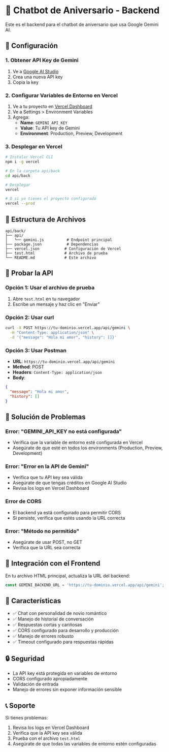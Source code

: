 # 🎉 Chatbot de Aniversario - Backend

Este es el backend para el chatbot de aniversario que usa Google Gemini AI.

## 🚀 Configuración

### 1. Obtener API Key de Gemini

1. Ve a [Google AI Studio](https://makersuite.google.com/app/apikey)
2. Crea una nueva API key
3. Copia la key

### 2. Configurar Variables de Entorno en Vercel

1. Ve a tu proyecto en [Vercel Dashboard](https://vercel.com/dashboard)
2. Ve a Settings > Environment Variables
3. Agrega:
   - **Name**: `GEMINI_API_KEY`
   - **Value**: Tu API key de Gemini
   - **Environment**: Production, Preview, Development

### 3. Desplegar en Vercel

```bash
# Instalar Vercel CLI
npm i -g vercel

# En la carpeta api/back
cd api/back

# Desplegar
vercel

# O si ya tienes el proyecto configurado
vercel --prod
```

## 📁 Estructura de Archivos

```
api/back/
├── api/
│   └── gemini.js          # Endpoint principal
├── package.json           # Dependencias
├── vercel.json           # Configuración de Vercel
├── test.html             # Archivo de prueba
└── README.md             # Este archivo
```

## 🧪 Probar la API

### Opción 1: Usar el archivo de prueba
1. Abre `test.html` en tu navegador
2. Escribe un mensaje y haz clic en "Enviar"

### Opción 2: Usar curl
```bash
curl -X POST https://tu-dominio.vercel.app/api/gemini \
  -H "Content-Type: application/json" \
  -d '{"message": "Hola mi amor", "history": []}'
```

### Opción 3: Usar Postman
- **URL**: `https://tu-dominio.vercel.app/api/gemini`
- **Method**: POST
- **Headers**: `Content-Type: application/json`
- **Body**:
```json
{
  "message": "Hola mi amor",
  "history": []
}
```

## 🔧 Solución de Problemas

### Error: "GEMINI_API_KEY no está configurada"
- Verifica que la variable de entorno esté configurada en Vercel
- Asegúrate de que esté en todos los environments (Production, Preview, Development)

### Error: "Error en la API de Gemini"
- Verifica que tu API key sea válida
- Asegúrate de que tengas créditos en Google AI Studio
- Revisa los logs en Vercel Dashboard

### Error de CORS
- El backend ya está configurado para permitir CORS
- Si persiste, verifica que estés usando la URL correcta

### Error: "Método no permitido"
- Asegúrate de usar POST, no GET
- Verifica que la URL sea correcta

## 📱 Integración con el Frontend

En tu archivo HTML principal, actualiza la URL del backend:

```javascript
const GEMINI_BACKEND_URL = 'https://tu-dominio.vercel.app/api/gemini';
```

## 🎯 Características

- ✅ Chat con personalidad de novio romántico
- ✅ Manejo de historial de conversación
- ✅ Respuestas cortas y cariñosas
- ✅ CORS configurado para desarrollo y producción
- ✅ Manejo de errores robusto
- ✅ Timeout configurado para respuestas rápidas

## 🔒 Seguridad

- La API key está protegida en variables de entorno
- CORS configurado apropiadamente
- Validación de entrada
- Manejo de errores sin exponer información sensible

## 📞 Soporte

Si tienes problemas:
1. Revisa los logs en Vercel Dashboard
2. Verifica que la API key sea válida
3. Prueba con el archivo `test.html`
4. Asegúrate de que todas las variables de entorno estén configuradas 